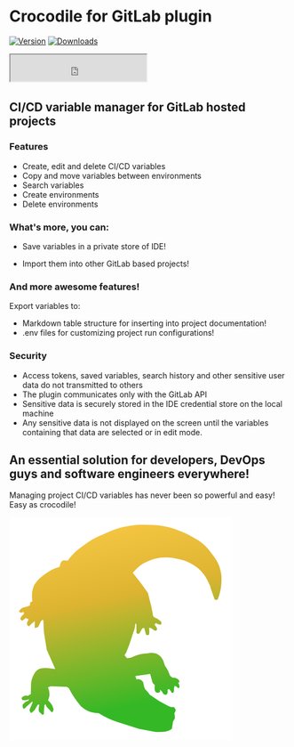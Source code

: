# Crocodile for GitLab plugin

[![Version](https://img.shields.io/jetbrains/plugin/v/27303.svg)](https://plugins.jetbrains.com/plugin/27303)
[![Downloads](https://img.shields.io/jetbrains/plugin/d/27303.svg)](https://plugins.jetbrains.com/plugin/27303)

<html lang="en"><iframe width="245px" height="48px" src="https://plugins.jetbrains.com/embeddable/install/27303"></iframe></html>

## CI/CD variable manager for GitLab hosted projects

### Features
- Create, edit and delete CI/CD variables
- Copy and move variables between environments
- Search variables
- Create environments
- Delete environments

### What's more, you can:
- Save variables in a private store of IDE!

- Import them into other GitLab based projects!

### And more awesome features!
Export variables to:
- Markdown table structure for inserting into project documentation!
- .env files for customizing project run configurations!

### Security
- Access tokens, saved variables, search history and other sensitive user data do not transmitted to others
- The plugin communicates only with the GitLab API
- Sensitive data is securely stored in the IDE credential store on the local machine
- Any sensitive data is not displayed on the screen until the variables containing that data are selected or in edit mode.


## An essential solution for developers, DevOps guys and software engineers everywhere!
Managing project CI/CD variables has never been so powerful and easy! Easy as crocodile!

![Crocodile for GitLab logo](https://github.com/yansioux/Crocodile-for-GitLab-plugin/blob/main/Misc/Logo/200x200/pluginIcon.svg?raw=true)


